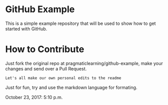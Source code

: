 GitHub Example
==============

This is a simple example repository that will be used to show how to get started with GitHub.

How to Contribute
=================

Just fork the original repo at pragmaticlearning/github-example, make your changes and send over a Pull Request.

```Let's all make our own personal edits to the readme```

Just for fun, try and use the markdown language for formating.

October 23, 2017: 5:10 p.m.
